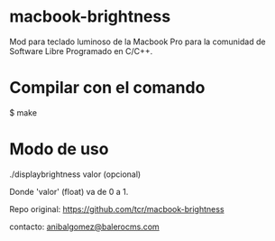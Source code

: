 macbook-brightness
==================

Mod para teclado luminoso de la Macbook Pro para la comunidad de Software Libre Programado en C/C++.

Compilar con el comando
=======================

$ make

Modo de uso
===========

./displaybrightness valor (opcional)

Donde 'valor' (float) va de 0 a 1.

Repo original: https://github.com/tcr/macbook-brightness

contacto: anibalgomez@balerocms.com
